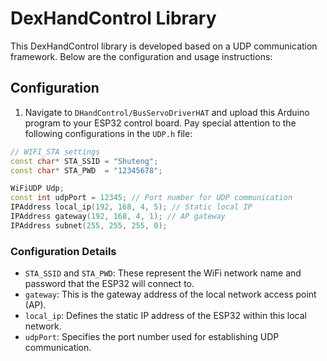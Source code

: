 
# DexHandControl Library

This DexHandControl library is developed based on a UDP communication framework. Below are the configuration and usage instructions:

## Configuration

1. Navigate to `DHandControl/BusServoDriverHAT` and upload this Arduino program to your ESP32 control board. Pay special attention to the following configurations in the `UDP.h` file:

```cpp
// WIFI_STA settings
const char* STA_SSID = "Shuteng";
const char* STA_PWD  = "12345678";

WiFiUDP Udp;
const int udpPort = 12345; // Port number for UDP communication
IPAddress local_ip(192, 168, 4, 5); // Static local IP   
IPAddress gateway(192, 168, 4, 1); // AP gateway    
IPAddress subnet(255, 255, 255, 0);
```

### Configuration Details

- `STA_SSID` and `STA_PWD`: These represent the WiFi network name and password that the ESP32 will connect to.
- `gateway`: This is the gateway address of the local network access point (AP).
- `local_ip`: Defines the static IP address of the ESP32 within this local network.
- `udpPort`: Specifies the port number used for establishing UDP communication.

